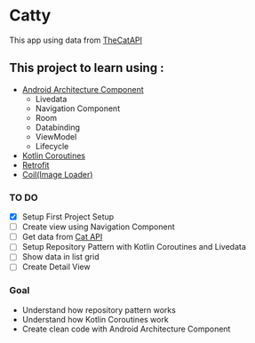 # Catty
This app using data from [TheCatAPI](https://thecatapi.com/)
## This project to learn using : 
* [Android Architecture Component](https://developer.android.com/jetpack) 
    * Livedata
    * Navigation Component
    * Room
    * Databinding
    * ViewModel
    * Lifecycle
* [Kotlin Coroutines](https://developer.android.com/kotlin/coroutines)
* [Retrofit](https://github.com/square/retrofit/)
* [Coil(Image Loader)](https://coil-kt.github.io/coil/getting_started/)

### TO DO
  - [x] Setup First Project Setup
  - [ ] Create view using Navigation Component
  - [ ] Get data from  [ Cat API](https://thecatapi.com/)
  - [ ] Setup Repository Pattern with Kotlin Coroutines and Livedata
  - [ ] Show data in list grid
  - [ ] Create Detail View
  
### Goal
- Understand how repository pattern works
- Understand how Kotlin Coroutines work
- Create clean code with Android Architecture Component

